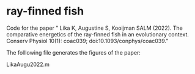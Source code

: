 # ray-finned fish

Code for the paper " Lika K, Augustine S, Kooijman SALM (2022). The comparative energetics of the ray-finned fish in an evolutionary context. Conserv Physiol 10(1): coac039; doi:10.1093/conphys/coac039." 

The folllowing file generates the figures of the paper:

LikaAugu2022.m